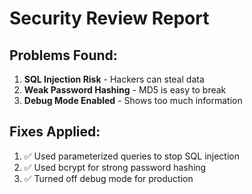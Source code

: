 # Security Review Report

## Problems Found:

1. **SQL Injection Risk** - Hackers can steal data
2. **Weak Password Hashing** - MD5 is easy to break  
3. **Debug Mode Enabled** - Shows too much information

## Fixes Applied:

1. ✅ Used parameterized queries to stop SQL injection
2. ✅ Used bcrypt for strong password hashing
3. ✅ Turned off debug mode for production